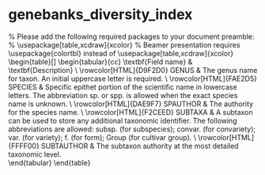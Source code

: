 # genebanks_diversity_index



% Please add the following required packages to your document preamble:
% \usepackage[table,xcdraw]{xcolor}
% Beamer presentation requires \usepackage{colortbl} instead of \usepackage[table,xcdraw]{xcolor}
\begin{table}[]
\begin{tabular}{cc}
\textbf{Field name} & \textbf{Description}                                                                                                                                                                                                                  \\
\rowcolor[HTML]{D9F2D0} 
GENUS               & The genus name for taxon. An   initial uppercase letter is required.                                                                                                                                                                  \\
\rowcolor[HTML]{FAE2D5} 
SPECIES             & Specific epithet portion of the scientific name in lowercase letters. The abbreviation   sp. or spp. is allowed when the exact species name is unknown.                                                                               \\
\rowcolor[HTML]{DAE9F7} 
SPAUTHOR            & The authority for the species   name.                                                                                                                                                                                                 \\
\rowcolor[HTML]{F2CEED} 
SUBTAXA             & A subtaxon can be used to   store any additional taxonomic identifier. The following abbreviations are   allowed: subsp. (for subspecies); convar. (for convariety); var. (for   variety); f. (for form); Group (for cultivar group). \\
\rowcolor[HTML]{FFFF00} 
SUBTAUTHOR          & The subtaxon authority at the   most detailed taxonomic level.                                                                                                                                                                       
\end{tabular}
\end{table}
